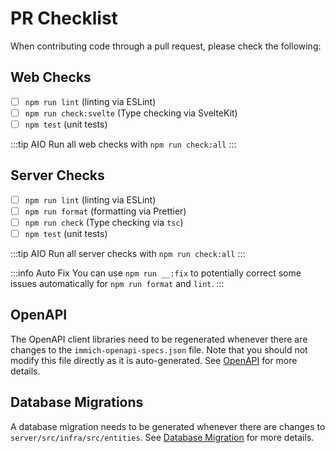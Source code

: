 # PR Checklist

When contributing code through a pull request, please check the following:

## Web Checks

- [ ] `npm run lint` (linting via ESLint)
- [ ] `npm run check:svelte` (Type checking via SvelteKit)
- [ ] `npm test` (unit tests)

:::tip AIO
Run all web checks with `npm run check:all`
:::

## Server Checks

- [ ] `npm run lint` (linting via ESLint)
- [ ] `npm run format` (formatting via Prettier)
- [ ] `npm run check` (Type checking via `tsc`)
- [ ] `npm test` (unit tests)

:::tip AIO
Run all server checks with `npm run check:all`
:::

:::info Auto Fix
You can use `npm run __:fix` to potentially correct some issues automatically for `npm run format` and `lint`.
:::

## OpenAPI

The OpenAPI client libraries need to be regenerated whenever there are changes to the `immich-openapi-specs.json` file. Note that you should not modify this file directly as it is auto-generated. See [OpenAPI](/docs/developer/open-api.md) for more details.

## Database Migrations

A database migration needs to be generated whenever there are changes to `server/src/infra/src/entities`. See [Database Migration](/docs/developer/database-migrations.md) for more details.
